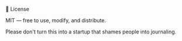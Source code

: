 📄 License

MIT — free to use, modify, and distribute.

Please don't turn this into a startup that shames people into journaling.
